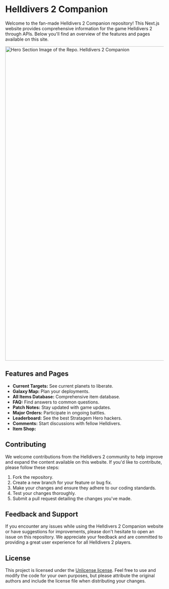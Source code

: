 # Helldivers 2 Companion

Welcome to the fan-made Helldivers 2 Companion repository! This Next.js website provides comprehensive information for the game Helldivers 2 through APIs. Below you'll find an overview of the features and pages available on this site.

<img src="https://github.com/helldivers-2/companion/blob/master/public/mockup.webp?raw=true" alt="Hero Section Image of the Repo. Helldivers 2 Companion" style="max-width: 100%; height: auto; width: 1000px;">

## Features and Pages

- **Current Targets:** See current planets to liberate.
- **Galaxy Map:** Plan your deployments.
- **All Items Database:** Comprehensive item database.
- **FAQ:** Find answers to common questions.
- **Patch Notes:** Stay updated with game updates.
- **Major Orders:** Participate in ongoing battles.
- **Leaderboard:** See the best Stratagem Hero hackers.
- **Comments:** Start discussions with fellow Helldivers.
- **Item Shop:**

## Contributing

We welcome contributions from the Helldivers 2 community to help improve and expand the content available on this website. If you'd like to contribute, please follow these steps:

1. Fork the repository.
2. Create a new branch for your feature or bug fix.
3. Make your changes and ensure they adhere to our coding standards.
4. Test your changes thoroughly.
5. Submit a pull request detailing the changes you've made.

## Feedback and Support

If you encounter any issues while using the Helldivers 2 Companion website or have suggestions for improvements, please don't hesitate to open an issue on this repository. We appreciate your feedback and are committed to providing a great user experience for all Helldivers 2 players.

## License

This project is licensed under the [Unlicense license](LICENSE). Feel free to use and modify the code for your own purposes, but please attribute the original authors and include the license file when distributing your changes.
